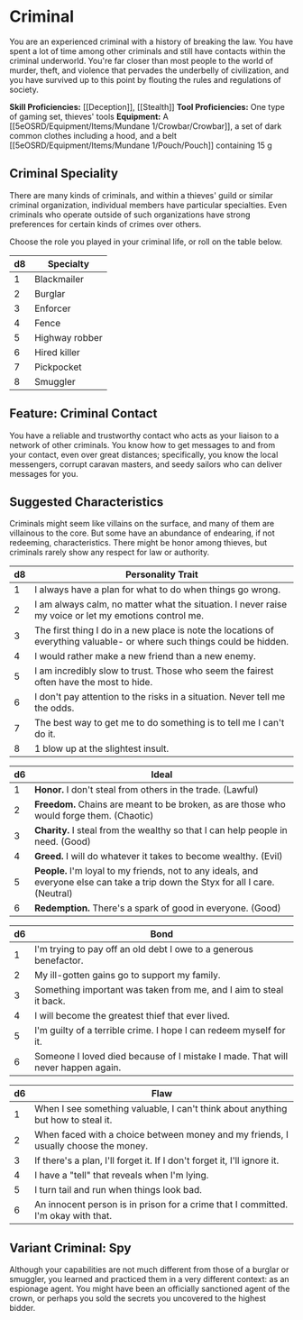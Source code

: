 # Criminal

You are an experienced criminal with a history of breaking the law. You have spent a lot of time among other criminals and still have contacts within the criminal underworld. You're far closer than most people to the world of murder, theft, and violence that pervades the underbelly of civilization, and you have survived up to this point by flouting the rules and regulations of society.

**Skill Proficiencies:** [[Deception]], [[Stealth]] 
**Tool Proficiencies:** One type of gaming set, thieves' tools
**Equipment:** A [[5eOSRD/Equipment/Items/Mundane 1/Crowbar/Crowbar]], a set of dark common clothes including a hood, and a belt [[5eOSRD/Equipment/Items/Mundane 1/Pouch/Pouch]] containing 15 g

## Criminal Speciality

There are many kinds of criminals, and within a thieves' guild or similar criminal organization, individual members have particular specialties. Even criminals who operate outside of such organizations have strong preferences for certain kinds of crimes over others.

Choose the role you played in your criminal life, or roll on the table below.

| d8  | Specialty |
| --- | --------- |
| 1 | Blackmailer |
| 2 | Burglar |
| 3 | Enforcer |
| 4 | Fence |
| 5 | Highway robber |
| 6 ﻿﻿| Hired killer |
| ﻿﻿7 | Pickpocket |
| 8 | Smuggler |

## Feature: Criminal Contact
You have a reliable and trustworthy contact who acts as your liaison to a network of other criminals. You know how to get messages to and from your contact, even over great distances; specifically, you know the local messengers, corrupt caravan masters, and seedy sailors who can deliver messages for you.

## Suggested Characteristics 
Criminals might seem like villains on the surface, and many of them are villainous to the core. But some have an abundance of endearing, if not redeeming, characteristics. There might be honor among thieves, but criminals rarely show any respect for law or authority.

| d8  | Personality Trait                                                                                                       |
| --- | ----------------------------------------------------------------------------------------------------------------------- |
| 1   | I always have a plan for what to do when things go wrong.                                                               |
| 2   | I am always calm, no matter what the situation. I never raise my voice or let my emotions control me.                   |
| 3   | The first thing I do in a new place is note the locations of everything valuable- or where such things could be hidden. |
| 4   | I would rather make a new friend than a new enemy.                                                                      |
| 5   | I am incredibly slow to trust. Those who seem the fairest often have the most to hide.                                  |
| 6   | I don't pay attention to the risks in a situation. Never tell me the odds.                                              |
| 7   | The best way to get me to do something is to tell me I can't do it.                                                     |
| 8   | 1 blow up at the slightest insult.                                                                                      |

| d6  | Ideal                                                                                                                             |
| --- | --------------------------------------------------------------------------------------------------------------------------------- |
| 1   | **Honor.** I don't steal from others in the trade. (Lawful)                                                                       |
| 2   | **Freedom.** Chains are meant to be broken, as are those who would forge them. (Chaotic)                                           |
| 3   | **Charity.** I steal from the wealthy so that I can help people in need. (Good)                                                   |
| 4   | **Greed.** I will do whatever it takes to become wealthy. (Evil)                                                                  |
| 5   | **People.** I'm loyal to my friends, not to any ideals, and everyone else can take a trip down the Styx for all I care. (Neutral) |
| 6   | **Redemption.** There's a spark of good in everyone. (Good)                                                                       |

| d6  | Bond                                                                            |
| --- | ------------------------------------------------------------------------------- |
| 1   | I'm trying to pay off an old debt I owe to a generous benefactor.               |
| 2   | My ill-gotten gains go to support my family.                                    |
| 3   | Something important was taken from me, and I aim to steal it back.              |
| 4   | I will become the greatest thief that ever lived.                               |
| 5   | I'm guilty of a terrible crime. I hope I can redeem myself for it.              |
| 6   | Someone I loved died because of I mistake I made. That will never happen again. |

| d6  | Flaw                                                                               |
| --- | ---------------------------------------------------------------------------------- |
| 1   | When I see something valuable, I can't think about anything but how to steal it.   |
| 2   | When faced with a choice between money and my friends, I usually choose the money. |
| 3   | If there's a plan, I'll forget it. If I don't forget it, I'll ignore it.           |
| 4   | I have a "tell" that reveals when I'm lying.                                       |
| 5   | I turn tail and run when things look bad.                                          |
| 6   | An innocent person is in prison for a crime that I committed. I'm okay with that.  |

## Variant Criminal: Spy

Although your capabilities are not much different from those of a burglar or smuggler, you learned and practiced them in a very different context: as an espionage agent. You might have been an officially sanctioned agent of the crown, or perhaps you sold the secrets you uncovered to the highest bidder.